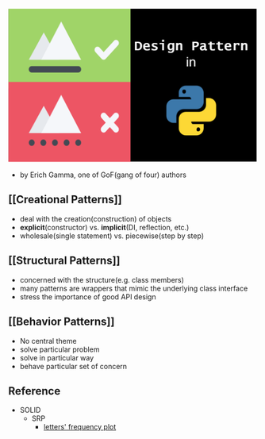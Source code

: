 ![design pattern cover](design_pattern_cover.png)

- by Erich Gamma, one of GoF(gang of four) authors

## [[Creational Patterns]]
- deal with the creation(construction) of objects
- **explicit**(constructor) vs. **implicit**(DI, reflection, etc.)
- wholesale(single statement) vs. piecewise(step by step)

## [[Structural Patterns]]
- concerned with the structure(e.g. class members)
- many patterns are wrappers that mimic the underlying class interface
- stress the importance of good API design

## [[Behavior Patterns]]
- No central theme
- solve particular problem
- solve in particular way
- behave particular set of concern


## Reference
- SOLID
    - SRP
        - [letters' frequency plot](http://pi.math.cornell.edu/~mec/2003-2004/cryptography/subs/frequencies.html)